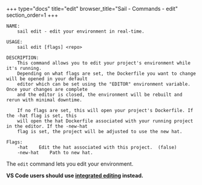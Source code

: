 +++
type="docs"
title="edit"
browser_title="Sail - Commands - edit"
section_order=1
+++

```
NAME:
    sail edit - edit your environment in real-time.

USAGE:
    sail edit [flags] <repo>

DESCRIPTION:
    This command allows you to edit your project's environment while it's running.
    Depending on what flags are set, the Dockerfile you want to change will be opened in your default
    editor which can be set using the "EDITOR" environment variable. Once your changes are complete
    and the editor is closed, the environment will be rebuilt and rerun with minimal downtime.

    If no flags are set, this will open your project's Dockerfile. If the -hat flag is set, this
    will open the hat Dockerfile associated with your running project in the editor. If the -new-hat
    flag is set, the project will be adjusted to use the new hat.

Flags:
    -hat	Edit the hat associated with this project.	(false)
    -new-hat	Path to new hat.
```

The `edit` command lets you edit your environment.

**VS Code users should use [integrated editing](/docs/concepts/integrated-editing) instead.**
